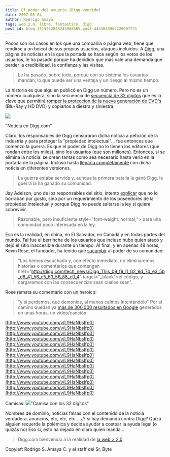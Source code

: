 ```yaml
---
title: El poder del usuario (Digg vencido)
date: 2007-05-04
author: Rodrigo Amaya
tags: web 2.0, libre, fantastico, digg
post_id: blog-3515952828243908885.post-4433045982229097771
---
```


Pocos son los casos en los que una compañía o página web, tiene que rendirse a un boicot de sus propios usuarios, ataques incluidos. A [Digg](http://digg.com/), una página de noticias en la que la portada se hace según los votos de los usuarios, le ha pasado porque ha decidido que más vale una demanda que perder la credibilidad, la confianza y las visitas.

> Le ha pasado, sobre todo, porque con su sistema los
> usuarios mandan, lo que puede ser una ventaja y un riesgo al mismo
> tiempo.

La historia es que alguien publicó en Digg un número. Pero no es un número cualquiera, sino la secuencia de [secuencia de 32 digitos](http://www.lapetiteclaudine.com/archives/011543.html) que es la clave que permitirá [romper la proteccion de la nueva generación de DVD's](http://www.freedom-to-tinker.com/?p=1104) (Blu-Ray y HD DVD) y copiarlos a diestra y siniestra.

[![](http://bp1.blogger.com/_ayvorITawE4/RjsdXUK33zI/AAAAAAAAAWA/dhEOcyikw7c/s400/1178174099_g_1.jpg)](http://bp1.blogger.com/_ayvorITawE4/RjsdXUK33zI/AAAAAAAAAWA/dhEOcyikw7c/s1600-h/1178174099_g_1.jpg)

"Noticia en Digg.com"

Claro, los responsables de Digg censuraron dicha noticia a petición de la industria y para proteger la "propiedad intelectual"... fue entonces que comenzo la guerra. Es que el poder de Digg no lo tienen los editores (que rondan entre los miles), sino los usuarios (que son millones). Entonces, si se elimina la noticia: se crean tantas como sea necesario hasta verlo en la portada de la página. Incluso hasta [llenarla completamente](http://www.flickr.com/photos/8080741@N04/480718913/) con dicha noticia en diferentes versiones.

> La guerra estaba
> servida y, aunque la primera batalla la ganó Digg, la guerra la ha ganado su
> comunidad.

Jay Adelson, uno de los responsables del sitio, intento [explicar](http://blog.digg.com/?p=73) que no lo borraban por gusto, sino por un requerimiento de los poseedores de la propiedad intelectual y porque Digg no puede saltarse la ley si quiere sobrevivir.

> Razonable, pero
> insuficiente style="font-weight: normal;"> para una comunidad
> poco interesada en la ley.

Esa es la realidad, en china, en El Salvador, en Canadá y en todas partes del mundo. Tal fue el berrinche de los usuarios que incluso hubo quien atacó y dejó el sitio inaccesible durante un tiempo. Al final, y en apenas 48 horas, Kevin Rose, el fundador, ha tenido que [sucumbir](http://blog.digg.com/?p=74) al poder de su comunidad:

> "Los hemos escuchado y, con efecto inmediato, no eliminaremos
> historias o comentarios que contengan href="http://digg.com/tech_news/Digg_This_09_f9_11_02_9d_74_e3_5b_d8_41_56_c5_63_56_88_c0_4"
> target="_blank">el código, y cargaremos con las consecuencias sean cuales
> sean".

Rose remata su comentario con un heroico:

> "y si
> perdemos, qué demonios, al menos caímos intentándolo"
Por el camino quedan ya [más de 300.000 resultados en Google](http://www.google.com/search?q=09+F9+11+02+9D+74+E3+5B+D8+41+56+C5+63+56+88+C0) generados en unas horas, un vídeo/canción:

[http://www.youtube.com/v/L9HaNbsIfp0](http://www.youtube.com/v/L9HaNbsIfp0)[http://www.youtube.com/v/L9HaNbsIfp0](http://www.youtube.com/v/L9HaNbsIfp0)[http://www.youtube.com/v/L9HaNbsIfp0](http://www.youtube.com/v/L9HaNbsIfp0)[http://www.youtube.com/v/L9HaNbsIfp0](http://www.youtube.com/v/L9HaNbsIfp0)[http://www.youtube.com/v/L9HaNbsIfp0](http://www.youtube.com/v/L9HaNbsIfp0)[http://www.youtube.com/v/L9HaNbsIfp0](http://www.youtube.com/v/L9HaNbsIfp0)[http://www.youtube.com/v/L9HaNbsIfp0](http://www.youtube.com/v/L9HaNbsIfp0)

Camisas: [![](http://bp0.blogger.com/_ayvorITawE4/RjscWEK33yI/AAAAAAAAAV4/JAMN3wXmjyY/s400/09F91102b.jpg)](http://bp0.blogger.com/_ayvorITawE4/RjscWEK33yI/AAAAAAAAAV4/JAMN3wXmjyY/s1600-h/09F91102b.jpg)"Camisa con los 32 dígitos"

Nombres de dominio, noticias falsas con el contenido de la noticia verdadera, anuncios, etc, etc, etc... ¿Y si hay demanda contra Digg? Quizá alguien recuerde la polémica y decida ayudar a costear la ayuda legal (o quizás no) Eso si, esto ha dejado en claro quien manda...
> Digg.com bienvenido a la
> realidad de [la web > 2.0](http://srbyte.blogspot.com/2007/04/web-20-qu-es.html).

Copyleft Rodrigo S. Amaya C. y el staff del Sr. Byte